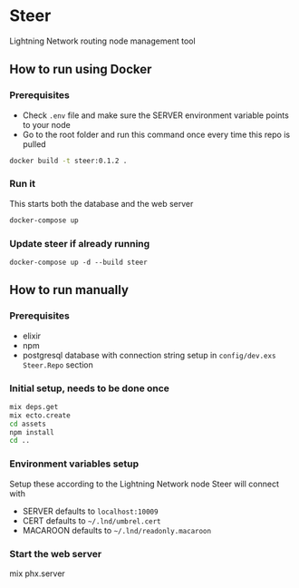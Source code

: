 # Steer

Lightning Network routing node management tool

## How to run using Docker

### Prerequisites

- Check `.env` file and make sure the SERVER environment variable points to your node
- Go to the root folder and run this command once every time this repo is pulled

```bash
docker build -t steer:0.1.2 .
```

### Run it

This starts both the database and the web server

```bash
docker-compose up
```

### Update steer if already running

```
docker-compose up -d --build steer
```


## How to run manually

### Prerequisites

- elixir
- npm
- postgresql database with connection string setup in `config/dev.exs` `Steer.Repo` section

### Initial setup, needs to be done once

```bash
mix deps.get
mix ecto.create
cd assets
npm install
cd ..
```

### Environment variables setup

Setup these according to the Lightning Network node Steer will connect with

- SERVER defaults to `localhost:10009`
- CERT defaults to `~/.lnd/umbrel.cert`
- MACAROON defaults to `~/.lnd/readonly.macaroon`

### Start the web server

mix phx.server
